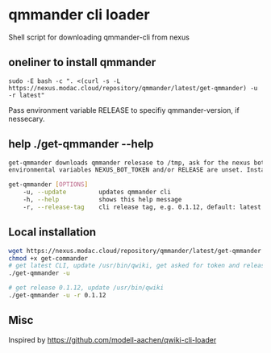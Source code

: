 # qmmander cli loader
Shell script for downloading qmmander-cli from nexus

## oneliner to install qmmander
```
sudo -E bash -c ". <(curl -s -L https://nexus.modac.cloud/repository/qmmander/latest/get-qmmander) -u -r latest"
```

Pass environment variable RELEASE to specifiy qmmander-version, if nessecary.

## help ./get-qmmander --help
```Bash
get-qmmander downloads qmmander relesase to /tmp, ask for the nexus bot token and release version
environmental variables NEXUS_BOT_TOKEN and/or RELEASE are unset. Installs qmmander to /opt/qmmander [OPTION...]

get-qmmander [OPTIONS]
    -u, --update         updates qmmander cli
    -h, --help           shows this help message
    -r, --release-tag    cli release tag, e.g. 0.1.12, default: latest
 ```
## Local installation

```BASH
wget https://nexus.modac.cloud/repository/qmmander/latest/get-qmmander -o get-commander
chmod +x get-commander
# get latest CLI, update /usr/bin/qwiki, get asked for token and release
./get-qmmander -u

# get release 0.1.12, update /usr/bin/qwiki
./get-qmmander -u -r 0.1.12
```

## Misc
Inspired by https://github.com/modell-aachen/qwiki-cli-loader
